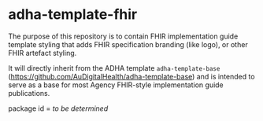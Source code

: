 # adha-template-fhir
The purpose of this repository is to contain FHIR implementation guide template styling that adds FHIR specification branding (like logo), or other FHIR artefact styling.

It will directly inherit from the ADHA template `adha-template-base` (https://github.com/AuDigitalHealth/adha-template-base) and is intended to serve as a base for most Agency FHIR-style implementation guide publications.

package id = _to be determined_

